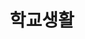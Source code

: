 ---
title: 학교생활
description: 과연 나는 인천전자마이스터고에서 지낸 3년동안 무엇을 했을까?   
image: icons8-school-building-100.png

# Badge style
style:
    background: "#28B463"
    color: "#fff"
---